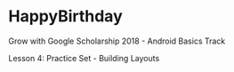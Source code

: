 # HappyBirthday 

Grow with Google Scholarship 2018 - Android Basics Track

Lesson 4: Practice Set - Building Layouts

